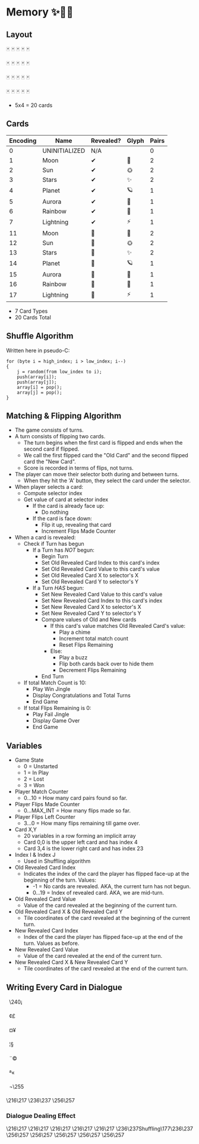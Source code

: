 # Memory ✨🎴🌈


## Layout

🃏 🃏 🃏 🃏 🃏

🃏 🃏 🃏 🃏 🃏

🃏 🃏 🃏 🃏 🃏

🃏 🃏 🃏 🃏 🃏

- 5x4 = 20 cards


## Cards

| Encoding | Name          | Revealed? | Glyph | Pairs |
| -------- | ------------- | --------- | ----- | ----- |
|  0       | UNINITIALIZED |       N/A |       | 0     |
|  1       | Moon          |         ✔ | 🌙    | 2     |
|  2       | Sun           |         ✔ | 🌞    | 2     |
|  3       | Stars         |         ✔ | ✨     | 2     |
|  4       | Planet        |         ✔ | 🪐     | 1     |
|  5       | Aurora        |         ✔ | 🌌    | 1     |
|  6       | Rainbow       |         ✔ | 🌈    | 1     |
|  7       | Lightning     |         ✔ | ⚡     | 1     |
| 11       | Moon          |        🚫 | 🌙    | 2     |
| 12       | Sun           |        🚫 | 🌞    | 2     |
| 13       | Stars         |        🚫 | ✨     | 2     |
| 14       | Planet        |        🚫 | 🪐     | 1     |
| 15       | Aurora        |        🚫 | 🌌    | 1     |
| 16       | Rainbow       |        🚫 | 🌈    | 1     |
| 17       | Lightning     |        🚫 | ⚡     | 1     |

- 7 Card Types
- 20 Cards Total


## Shuffle Algorithm

Written here in pseudo-C:
```
for (byte i = high_index; i > low_index; i--)
{
    j = random(from low_index to i);
    push(array[i]);
    push(array[j]);
    array[i] = pop();
    array[j] = pop();
}
```


## Matching & Flipping Algorithm
- The game consists of turns.
- A turn consists of flipping two cards.
    - The turn begins when the first card is flipped and ends when the second card if flipped.
    - We call the first flipped card the "Old Card" and the second flipped card the "New Card".
    - Score is recorded in terms of flips, not turns.
- The player can move their selector both during and between turns.
    - When they hit the 'A' button, they select the card under the selector.
- When player selects a card:
    - Compute selector index
    - Get value of card at selector index
        - If the card is already face up:
            - Do nothing
        - If the card is face down:
            - Flip it up, revealing that card
            - Increment Flips Made Counter
- When a card is revealed:
    - Check if Turn has begun
        - If a Turn has *NOT* begun:
            - Begin Turn
            - Set Old Revealed Card Index to this card's index
            - Set Old Revealed Card Value to this card's value
            - Set Old Revealed Card X to selector's X
            - Set Old Revealed Card Y to selector's Y
        - If a Turn *HAS* begun:
            - Set New Revealed Card Value to this card's value
            - Set New Revealed Card Index to this card's index
            - Set New Revealed Card X to selector's X
            - Set New Revealed Card Y to selector's Y
            - Compare values of Old and New cards
                - If this card's value matches Old Revealed Card's value:
                    - Play a chime
                    - Increment total match count
                    - Reset Flips Remaining
                - Else:
                    - Play a buzz
                    - Flip both cards back over to hide them
                    - Decrement Flips Remaining
            - End Turn
    - If total Match Count is 10:
        - Play Win Jingle
        - Display Congratulations and Total Turns
        - End Game
    - If total Flips Remaining is 0:
        - Play Fail Jingle
        - Display Game Over
        - End Game


## Variables

- Game State
    - 0 = Unstarted
    - 1 = In Play
    - 2 = Lost
    - 3 = Won
- Player Match Counter
    - 0…10 = How many card pairs found so far.
- Player Flips Made Counter
    - 0…MAX_INT = How many flips made so far.
- Player Flips Left Counter
    - 3…0 = How many flips remaining till game over.
- Card X,Y
    - 20 variables in a row forming an implicit array
    - Card 0,0 is the upper  left card and has index 4
    - Card 3,4 is the lower right card and has index 23
- Index I & Index J
    - Used in Shuffling algorithm
- Old Revealed Card Index
    - Indicates the index of the card the player has flipped face-up at the beginning of the turn.  Values:
        - -1    = No cards are revealed.  AKA, the current turn has not begun.
        - 0…19  = Index of revealed card.  AKA, we are mid-turn.
- Old Revealed Card Value
    - Value of the card revealed at the beginning of the current turn.
- Old Revealed Card X & Old Revealed Card Y
    - Tile coordinates of the card revealed at the beginning of the current turn.
- New Revealed Card Index
    - Index of the card the player has flipped face-up at the end of the turn.  Values as before.
- New Revealed Card Value
    - Value of the card revealed at the end of the current turn.
- New Revealed Card X & New Revealed Card Y
    - Tile coordinates of the card revealed at the end of the current turn.


## Writing Every Card in Dialogue



\240¡



¢£



¤¥



¦§



¨©



ª«



¬\255

\216\217
\236\237
\256\257

### Dialogue Dealing Effect

\216\217 \216\217 \216\217 \216\217 \216\217
\236\237Shuffling\177\236\237
\256\257 \256\257 \256\257 \256\257 \256\257
